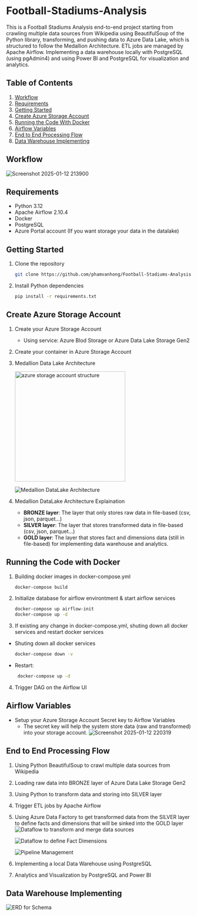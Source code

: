 # Football-Stadiums-Analysis
This is a Football Stadiums Analysis end-to-end project starting from crawling multiple data sources from Wikipedia using BeautifulSoup of the Python library, transforming, and pushing data to Azure Data Lake, which is structured to follow the Medallion Architecture. ETL jobs are managed by Apache Airflow. Implementing a data warehouse locally with PostgreSQL (using pgAdmin4) and using Power BI and PostgreSQL for visualization and analytics.

## Table of Contents
1. [Workflow](#workflow)
2. [Requirements](#requirements)
3. [Getting Started](#getting-started)
4. [Create Azure Storage Account](#create-azure-storage-account)
5. [Running the Code With Docker](#running-the-code-with-docker)
6. [Airflow Variables](#airflow-variables)
7. [End to End Processing Flow](#end-to-end-processing-flow)
8. [Data Warehouse Implementing](#data-warehouse-implementing)

## Workflow
![Screenshot 2025-01-12 213900](https://github.com/user-attachments/assets/5570cf8c-74e8-410c-ac0f-a4b75d0b47bd)

## Requirements
- Python 3.12
- Apache Airflow 2.10.4
- Docker
- PostgreSQL
- Azure Portal account (If you want storage your data in the datalake)

## Getting Started
1. Clone the repository
   ```bash
   git clone https://github.com/phamvanhong/Football-Stadiums-Analysis.git
2. Install Python dependencies
   ```bash
   pip install -r requirements.txt
## Create Azure Storage Account
1. Create your Azure Storage Account
   - Using service: Azure Blod Storage or Azure Data Lake Storage Gen2
2. Create your container in Azure Storage Account
3. Medallion Data Lake Architecture

    <img src="https://github.com/user-attachments/assets/adc57f2f-fed6-42df-9e0f-e074c9c868e3" alt="azure storage account structure" width="300">

    ![Medallion DataLake Architecture](https://github.com/user-attachments/assets/0dd1d84a-e793-48a8-ac86-0946aa0ab344)
4. Medallion DataLake Architecture Explaination
   - **BRONZE layer**: The layer that only stores raw data in file-based (csv, json, parquet...)
   - **SILVER layer**: The layer that stores transformed data in file-based (csv, json, parquet...)
   - **GOLD layer**: The layer that stores fact and dimensions data (still in file-based) for implementing data warehouse and analytics.
## Running the Code with Docker
1. Building docker images in docker-compose.yml
   ```bash
   docker-compose build
2. Initialize database for airflow environtment & start airflow services
   ```bash
   docker-compose up airflow-init
   docker-compose up -d
3. If existing any change in docker-compose.yml, shuting down all docker services and restart docker services
- Shuting down all docker services
   ```bash
   docker-compose down -v
- Restart:
  ```bash
   docker-compose up -d
4. Trigger DAG on the Airflow UI
## Airflow Variables
- Setup your Azure Storage Account Secret key to Airflow Variables
   - The secret key will help the system store data (raw and transformed) into your storage account.
     ![Screenshot 2025-01-12 220319](https://github.com/user-attachments/assets/1b0c8761-fc07-4942-ade6-bc2efd227264)
## End to End Processing Flow
1. Using Python BeautifulSoup to crawl multiple data sources from Wikipedia
2. Loading raw data into BRONZE layer of Azure Data Lake Storage Gen2
3. Using Python to transform data and storing into SILVER layer
4. Trigger ETL jobs by Apache Airflow
5. Using Azure Data Factory to get transformed data from the SILVER layer to define facts and dimensions that will be sinked into the GOLD layer
   ![Dataflow to transform and merge data sources](https://github.com/user-attachments/assets/44f8a019-1569-4758-85a8-7be11b8be40a)
   
   ![Dataflow to define Fact Dimensions](https://github.com/user-attachments/assets/680d0c55-0c7d-451b-a849-fd564401f76d)

   ![Pipeline Management](https://github.com/user-attachments/assets/0fce9e03-44d0-404b-a00b-89ec68380018)

7. Implementing a local Data Warehouse using PostgreSQL
8. Analytics and Visualization by PostgreSQL and Power BI
## Data Warehouse Implementing
![ERD for Schema](https://github.com/user-attachments/assets/a049c3df-c0ce-4086-8e45-4c4ede27cfe0)

